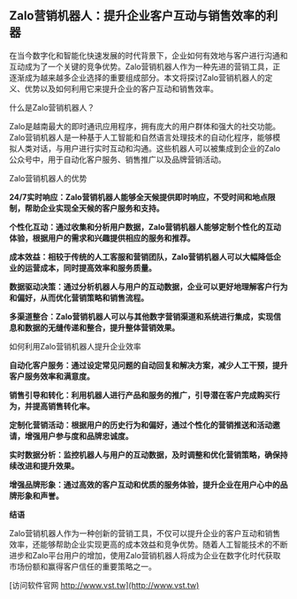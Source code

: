 ## **Zalo营销机器人：提升企业客户互动与销售效率的利器**

在当今数字化和智能化快速发展的时代背景下，企业如何有效地与客户进行沟通和互动成为了一个关键的竞争优势。Zalo营销机器人作为一种先进的营销工具，正逐渐成为越来越多企业选择的重要组成部分。本文将探讨Zalo营销机器人的定义、优势以及如何利用它来提升企业的客户互动和销售效率。

什么是Zalo营销机器人？

Zalo是越南最大的即时通讯应用程序，拥有庞大的用户群体和强大的社交功能。Zalo营销机器人是一种基于人工智能和自然语言处理技术的自动化程序，能够模拟人类对话，与用户进行实时互动和沟通。这些机器人可以被集成到企业的Zalo公众号中，用于自动化客户服务、销售推广以及品牌营销活动。

Zalo营销机器人的优势

**24/7实时响应：Zalo营销机器人能够全天候提供即时响应，不受时间和地点限制，帮助企业实现全天候的客户服务和支持。**

**个性化互动：通过收集和分析用户数据，Zalo营销机器人能够定制个性化的互动体验，根据用户的需求和兴趣提供相应的服务和推荐。**

**成本效益：相较于传统的人工客服和营销团队，Zalo营销机器人可以大幅降低企业的运营成本，同时提高效率和服务质量。**

**数据驱动决策：通过分析机器人与用户的互动数据，企业可以更好地理解客户行为和偏好，从而优化营销策略和销售流程。**

**多渠道整合：Zalo营销机器人可以与其他数字营销渠道和系统进行集成，实现信息和数据的无缝传递和整合，提升整体营销效果。**

如何利用Zalo营销机器人提升企业效率

**自动化客户服务：通过设定常见问题的自动回复和解决方案，减少人工干预，提升客户服务效率和满意度。**

**销售引导和转化：利用机器人进行产品和服务的推广，引导潜在客户完成购买行为，并提高销售转化率。**

**定制化营销活动：根据用户的历史行为和偏好，通过个性化的营销推送和活动邀请，增强用户参与度和品牌忠诚度。**

**实时数据分析：监控机器人与用户的互动数据，及时调整和优化营销策略，确保持续改进和提升效果。**

**增强品牌形象：通过高效的客户互动和优质的服务体验，提升企业在用户心中的品牌形象和声誉。**

**结语**

Zalo营销机器人作为一种创新的营销工具，不仅可以提升企业的客户互动和销售效率，还能够帮助企业实现更高的成本效益和竞争优势。随着人工智能技术的不断进步和Zalo平台用户的增加，使用Zalo营销机器人将成为企业在数字化时代获取市场份额和赢得客户信任的重要策略之一。


[访问软件官网 http://www.vst.tw](http://www.vst.tw)
